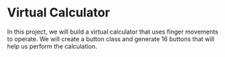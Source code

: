 # Virtual Calculator
In this project, we will build a virtual calculator that uses finger movements to operate. We will create a button class and generate 16 buttons that will help us perform the calculation.